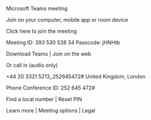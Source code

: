 Microsoft Teams meeting

Join on your computer, mobile app or room device

Click here to join the meeting

Meeting ID: 393 530 538 34
Passcode: jHNHtb

Download Teams | Join on the web

Or call in (audio only)

+44 20 3321 5213,,252645472#   United Kingdom, London

Phone Conference ID: 252 645 472#

Find a local number | Reset PIN

Learn more | Meeting options | Legal
